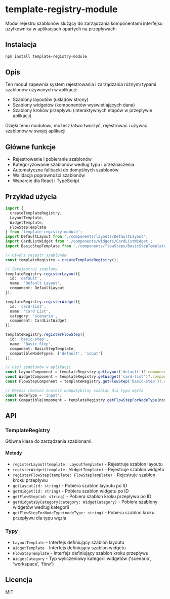 # template-registry-module

Moduł rejestru szablonów służący do zarządzania komponentami interfejsu użytkownika w aplikacjach opartych na przepływach.

## Instalacja

```bash
npm install template-registry-module
```

## Opis

Ten moduł zapewnia system rejestrowania i zarządzania różnymi typami szablonów używanych w aplikacji:

- Szablony layoutów (układów strony)
- Szablony widgetów (komponentów wyświetlających dane)
- Szablony kroków przepływu (interaktywnych etapów w przepływie aplikacji)

Dzięki temu modułowi, możesz łatwo tworzyć, rejestrować i używać szablonów w swojej aplikacji.

## Główne funkcje

- Rejestrowanie i pobieranie szablonów
- Kategoryzowanie szablonów według typu i przeznaczenia
- Automatyczne fallbacki do domyślnych szablonów
- Walidacja poprawności szablonów
- Wsparcie dla React i TypeScript

## Przykład użycia

```typescript
import { 
  createTemplateRegistry, 
  LayoutTemplate, 
  WidgetTemplate, 
  FlowStepTemplate 
} from 'template-registry-module';
import DefaultLayout from './components/layouts/DefaultLayout';
import CardListWidget from './components/widgets/CardListWidget';
import BasicStepTemplate from './components/flowSteps/BasicStepTemplate';

// Utwórz rejestr szablonów
const templateRegistry = createTemplateRegistry();

// Zarejestruj szablony
templateRegistry.registerLayout({
  id: 'default',
  name: 'Default Layout',
  component: DefaultLayout
});

templateRegistry.registerWidget({
  id: 'card-list',
  name: 'Card List',
  category: 'scenario',
  component: CardListWidget
});

templateRegistry.registerFlowStep({
  id: 'basic-step',
  name: 'Basic Step',
  component: BasicStepTemplate,
  compatibleNodeTypes: ['default', 'input']
});

// Użyj szablonów w aplikacji
const LayoutComponent = templateRegistry.getLayout('default')?.component;
const WidgetComponent = templateRegistry.getWidget('card-list')?.component;
const FlowStepComponent = templateRegistry.getFlowStep('basic-step')?.component;

// Możesz również znaleźć kompatybilny szablon dla typu węzła
const nodeType = 'input';
const CompatibleComponent = templateRegistry.getFlowStepForNodeType(nodeType)?.component;
```

## API

### TemplateRegistry

Główna klasa do zarządzania szablonami.

#### Metody

- `registerLayout(template: LayoutTemplate)` - Rejestruje szablon layoutu
- `registerWidget(template: WidgetTemplate)` - Rejestruje szablon widgetu
- `registerFlowStep(template: FlowStepTemplate)` - Rejestruje szablon kroku przepływu
- `getLayout(id: string)` - Pobiera szablon layoutu po ID
- `getWidget(id: string)` - Pobiera szablon widgetu po ID
- `getFlowStep(id: string)` - Pobiera szablon kroku przepływu po ID
- `getWidgetsByCategory(category: WidgetCategory)` - Pobiera szablony widgetów według kategorii
- `getFlowStepForNodeType(nodeType: string)` - Pobiera szablon kroku przepływu dla typu węzła

### Typy

- `LayoutTemplate` - Interfejs definiujący szablon layoutu
- `WidgetTemplate` - Interfejs definiujący szablon widgetu
- `FlowStepTemplate` - Interfejs definiujący szablon kroku przepływu
- `WidgetCategory` - Typ wyliczeniowy kategorii widgetów ('scenario', 'workspace', 'flow')

## Licencja

MIT